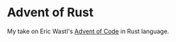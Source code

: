 # Advent of Rust

My take on Eric Wastl's [Advent of Code](http://adventofcode.com/) in Rust language.
